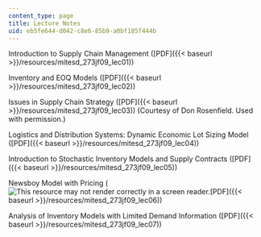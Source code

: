 ```yaml
---
content_type: page
title: Lecture Notes
uid: eb5fe644-d042-c8e6-85b9-a0bf185f444b
---
```


Introduction to Supply Chain Management ([PDF]({{< baseurl >}}/resources/mitesd_273jf09_lec01))

Inventory and EOQ Models ([PDF]({{< baseurl >}}/resources/mitesd_273jf09_lec02))

Issues in Supply Chain Strategy ([PDF]({{< baseurl >}}/resources/mitesd_273jf09_lec03)) (Courtesy of Don Rosenfield. Used with permission.)

Logistics and Distribution Systems: Dynamic Economic Lot Sizing Model ([PDF]({{< baseurl >}}/resources/mitesd_273jf09_lec04))

Introduction to Stochastic Inventory Models and Supply Contracts ([PDF]({{< baseurl >}}/resources/mitesd_273jf09_lec05))

Newsboy Model with Pricing (![This resource may not render correctly in a screen reader.](/images/inacessible.gif)[PDF]({{< baseurl >}}/resources/mitesd_273jf09_lec06))

Analysis of Inventory Models with Limited Demand Information ([PDF]({{< baseurl >}}/resources/mitesd_273jf09_lec07))